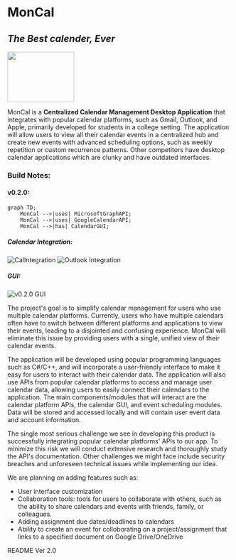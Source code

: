 # MonCal
## _The Best calender, Ever_
<img src="https://github.com/EECE3093C/team-project-moncef/blob/main/docs/images/MonCal%20logo.png" width="150" height="112.50">

MonCal is a **Centralized Calendar Management Desktop Application** that integrates with popular calendar platforms, such as Gmail, Outlook, and Apple, primarily developed for students in a college setting. The application will allow users to view all their calendar events in a centralized hub and create new events with advanced scheduling options, such as weekly repetition or custom recurrence patterns. Other competitors have desktop calendar applications which are clunky and have outdated interfaces.

### Build Notes:
#### v0.2.0:

```mermaid
graph TD;
    MonCal -->|uses| MicrosoftGraphAPI;
    MonCal -->|uses| GoogleCalendarAPI;
    MonCal -->|has| CalendarGUI;
 ```
    
#####  Calendar Integration:
![CalIntegration](https://github.com/EECE3093C/team-project-moncef/blob/main/docs/images/MonCal%20API%20Permissions.png)
![Outlook Integration](https://github.com/EECE3093C/team-project-moncef/blob/main/docs/images/MSGraph_token_access.png)

##### GUI:
![v0.2.0 GUI](https://github.com/EECE3093C/team-project-moncef/blob/main/docs/images/v0.2.0%20GUI.png)







The project's goal is to simplify calendar management for users who use multiple calendar platforms. Currently, users who have multiple calendars often have to switch between different platforms and applications to view their events, leading to a disjointed and confusing experience. MonCal will eliminate this issue by providing users with a single, unified view of their calendar events.

The application will be developed using popular programming languages such as C#/C++, and will incorporate a user-friendly interface to make it easy for users to interact with their calendar data. The application will also use APIs from popular calendar platforms to access and manage user calendar data, allowing users to easily connect their calendars to the application. The main components/modules that will interact are the calendar platform APIs, the calendar GUI, and event scheduling modules. Data will be stored and accessed locally and will contain user event data and account information.

The single most serious challenge we see in developing this product is successfully integrating popular calendar platforms' APIs to our app. To minimize this risk we will conduct extensive research and thoroughly study the API's documentation. Other challenges we might face include security breaches and unforeseen technical issues while implementing our idea. 

We are planning on adding features such as:
- User interface customization
- Collaboration tools: tools for users to collaborate with others, such as the ability to share calendars and events with friends, family, or colleagues.
- Adding assignment due dates/deadlines to calendars
- Ability to create an event for colloborating on a project/assignment that links to a specified document on Google Drive/OneDrive

README Ver 2.0


